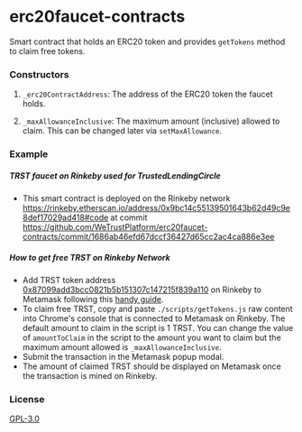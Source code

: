 # erc20faucet-contracts
Smart contract that holds an ERC20 token and provides `getTokens` method to claim free tokens.


### Constructors
1. `_erc20ContractAddress`: The address of the ERC20 token the faucet holds.

2. `_maxAllowanceInclusive`: The maximum amount (inclusive) allowed to claim.  This can be changed later via `setMaxAllowance`.


### Example

##### TRST faucet on Rinkeby used for TrustedLendingCircle
- This smart contract is deployed on the Rinkeby network https://rinkeby.etherscan.io/address/0x9bc14c55139501643b62d49c9e8def17029ad418#code at commit https://github.com/WeTrustPlatform/erc20faucet-contracts/commit/1686ab46efd67dccf36427d65cc2ac4ca886e3ee

##### How to get free TRST on Rinkeby Network
- Add TRST token address [0x87099add3bcc0821b5b151307c147215f839a110](https://rinkeby.etherscan.io/address/0x87099add3bcc0821b5b151307c147215f839a110) on Rinkeby to Metamask following this [handy guide](https://docs.google.com/document/d/1rnJPZBstpzyMUZ_DGDTFeXeI037eg1dpA31X7egq4Lo/edit#heading=h.nidysogysmaf).
- To claim free TRST, copy and paste `./scripts/getTokens.js` raw content into Chrome's console that is connected to Metamask on Rinkeby. The default amount to claim in the script is 1 TRST. You can change the value of `amountToClaim` in the script to the amount you want to claim but the maximum amount allowed is `_maxAllowanceInclusive`.
- Submit the transaction in the Metamask popup modal.
- The amount of claimed TRST should be displayed on Metamask once the transaction is mined on Rinkeby.


### License
[GPL-3.0](https://www.gnu.org/licenses/gpl-3.0.html)
